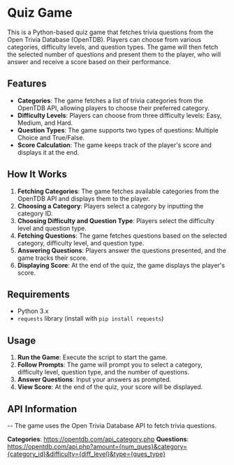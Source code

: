 # Quiz Game

This is a Python-based quiz game that fetches trivia questions from the Open Trivia Database (OpenTDB). Players can choose from various categories, difficulty levels, and question types. The game will then fetch the selected number of questions and present them to the player, who will answer and receive a score based on their performance.

## Features

- **Categories**: The game fetches a list of trivia categories from the OpenTDB API, allowing players to choose their preferred category.
- **Difficulty Levels**: Players can choose from three difficulty levels: Easy, Medium, and Hard.
- **Question Types**: The game supports two types of questions: Multiple Choice and True/False.
- **Score Calculation**: The game keeps track of the player's score and displays it at the end.

## How It Works

1. **Fetching Categories**: The game fetches available categories from the OpenTDB API and displays them to the player.
2. **Choosing a Category**: Players select a category by inputting the category ID.
3. **Choosing Difficulty and Question Type**: Players select the difficulty level and question type.
4. **Fetching Questions**: The game fetches questions based on the selected category, difficulty level, and question type.
5. **Answering Questions**: Players answer the questions presented, and the game tracks their score.
6. **Displaying Score**: At the end of the quiz, the game displays the player's score.

## Requirements

- Python 3.x
- `requests` library (install with `pip install requests`)

## Usage

1. **Run the Game**: Execute the script to start the game.
2. **Follow Prompts**: The game will prompt you to select a category, difficulty level, question type, and the number of questions.
3. **Answer Questions**: Input your answers as prompted.
4. **View Score**: At the end of the quiz, your score will be displayed.

## API Information

-- The game uses the Open Trivia Database API to fetch trivia questions.

**Categories**: https://opentdb.com/api_category.php
**Questions**: https://opentdb.com/api.php?amount={num_ques}&category={category_id}&difficulty={diff_level}&type={ques_type}
